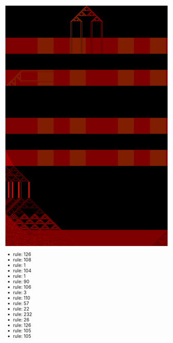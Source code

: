 ![photo](./output.png) 
 * rule: 126
* rule: 108
* rule: 1
* rule: 104
* rule: 1
* rule: 90
* rule: 106
* rule: 3
* rule: 110
* rule: 57
* rule: 22
* rule: 232
* rule: 26
* rule: 126
* rule: 105
* rule: 105
